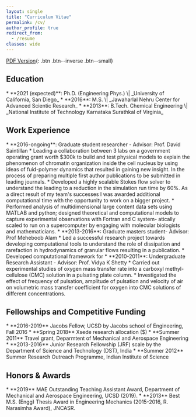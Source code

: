 ```yaml
---
layout: single
title: "Curriculum Vitae"
permalink: /cv/
author_profile: true
redirect_from:
  - /resume
classes: wide
---
```


[PDF Version](https://drive.google.com/file/d/1s6ccny89q8tg4Hj5qP1Q1OtdMJnd4mTE/view?usp=sharing){: .btn .btn--inverse .btn--small}

<h2>Education</h2>
* **2021 (expected)**: Ph.D. (Engineering Phys.) \| _University of California, San Diego_
* **2016**: M.S. \| _Jawaharlal Nehru Center for Advanced Scientic Research_
* **2013**: B.Tech. Chemical Engineering \| _National Institute of Technology Karnataka Surathkal of Virginia_

<h2>Work Experience</h2>
* **2016-ongoing**: Graduate student researcher - Advisor: Prof. David Saintillan
  * Leading a collaboration between 3 labs on a government operating grant worth $300k to build and
test physical models to explain the phenomenon of chromatin organization inside the cell nucleus by
using ideas of fuid-polymer dynamics that resulted in gaining new insight. In the process of preparing
multiple first author publications to be submitted in leading journals.
  * Developed a highly scalable Stokes flow solver to understand the leading to a reduction in the simulation
run time by 60%. As a direct result of my team's successes I was awarded additional computational
time with the opportunity to work on a bigger project.
  * Performed analysis of multidimensional large content data sets using MATLAB and python; designed
theoretical and computational models to capture experimental observations with Fortran and C system-
atically scaled to run on a supercomputer by engaging with molecular biologists and mathematicians.
* **2013-2016**: Graduate masters student- Advisor: Prof Meheboob Alam
  * Led a successful research project towards developing computational tools to understand the role of
  dissipation and rarefaction in hydrodynamics of granular flows resulting in a publication.
  * Developed computational framework for 
* **2010-2011**: Undergraduate Research Assistant - Advisor: Prof. Vidya K Shetty
  * Carried out experimental studies of oxygen mass transfer rate into a carboxyl methyl-cellulose (CMC)
solution in a pulsating plate column.
  * Investigated the effect of frequency of pulsation, amplitude of pulsation and velocity of air on volumetric
mass transfer coefficient for oxygen into CMC solutions of different concentrations.

<h2>Fellowships and Competitive Funding</h2>
* **2016-2019**     Jacobs Fellow, UCSD by Jacobs school of Engineering, Fall 2016
* **Spring 2018**   Xsede research allocation ($)
* **Summer 2011**   Travel grant, Deparmtent of Mechanical and Aerospace Engineering
* **2013-2016** Junior Research Fellowship (JRF) scale by the Department of Science and Technology (DST), India
* **Summer 2012** Summer Research Outreach Programme, Indian Institute of Science

<h2>Honors & Awards</h2>
* **2019**  MAE Outstanding Teaching Assistant Award, Department of Mechanical and Aerospace Engineering, UCSD (2019).
* **2013**  Best M.S. (Engg) Thesis Award in Engineering Mechanics (2015-2016, R. Narasimha Award), JNCASR.
